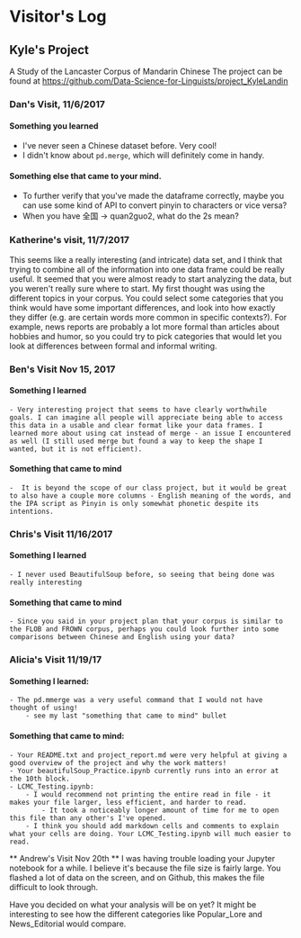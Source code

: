 # Visitor's Log
## Kyle's Project

A Study of the Lancaster Corpus of Mandarin Chinese
The project can be found at https://github.com/Data-Science-for-Linguists/project_KyleLandin


### Dan's Visit, 11/6/2017
#### Something you learned
  - I've never seen a Chinese dataset before. Very cool!
  - I didn't know about `pd.merge`, which will definitely come in handy.

#### Something else that came to your mind.
  - To further verify that you've made the dataframe correctly, maybe you can use some kind of API to convert pinyin to characters or vice versa?
  - When you have 全国 -> quan2guo2, what do the 2s mean?


### Katherine's visit, 11/7/2017
This seems like a really interesting (and intricate) data set, and I think that trying to combine all of the information into one data frame could be really useful.
It seemed that you were almost ready to start analyzing the data, but you weren't really sure where to start. My first thought was using the different topics in your corpus. You could select some categories that you think would have some important differences, and look into how exactly they differ (e.g. are certain words more common in specific contexts?). For example, news reports are probably a lot more formal than articles about hobbies and humor, so you could try to pick categories that would let you look at differences between formal and informal writing.

### Ben's Visit Nov 15, 2017  
#### Something I learned  
    - Very interesting project that seems to have clearly worthwhile goals. I can imagine all people will appreciate being able to access this data in a usable and clear format like your data frames. I learned more about using cat instead of merge - an issue I encountered as well (I still used merge but found a way to keep the shape I wanted, but it is not efficient).

#### Something that came to mind  
    -  It is beyond the scope of our class project, but it would be great to also have a couple more columns - English meaning of the words, and the IPA script as Pinyin is only somewhat phonetic despite its intentions.

### Chris's Visit 11/16/2017
#### Something I learned
	- I never used BeautifulSoup before, so seeing that being done was really interesting 

#### Something that came to mind
	- Since you said in your project plan that your corpus is similar to the FLOB and FROWN corpus, perhaps you could look further into some comparisons between Chinese and English using your data?

### Alicia's Visit 11/19/17
#### Something I learned:
	- The pd.mmerge was a very useful command that I would not have thought of using!
		- see my last "something that came to mind" bullet
#### Something that came to mind:
	- Your README.txt and project_report.md were very helpful at giving a good overview of the project and why the work matters!
	- Your beautifulSoup_Practice.ipynb currently runs into an error at the 10th block.
	- LCMC_Testing.ipynb: 
		- I would recommend not printing the entire read in file - it makes your file larger, less efficient, and harder to read.
			- It took a noticeably longer amount of time for me to open this file than any other's I've opened.
		- I think you should add markdown cells and comments to explain what your cells are doing. Your LCMC_Testing.ipynb will much easier to read.

** Andrew's Visit Nov 20th **
I was having trouble loading your Jupyter notebook for a while. I believe it's because the file size is fairly large. You flashed a lot of data on the screen, and on Github, this makes the file difficult to look through.

Have you decided on what your analysis will be on yet? It might be interesting to see how the different categories like Popular_Lore and News_Editorial would compare.